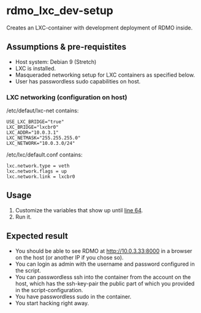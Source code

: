 # rdmo_lxc_dev-setup

Creates an LXC-container with development deployment of RDMO inside.

## Assumptions & pre-requistites

+ Host system: Debian 9 (Stretch)
+ LXC is installed.
+ Masqueraded networking setup for LXC containers as specified below.
+ User has passwordless sudo capabilities on host.

### LXC networking (configuration on host)

/etc/defaut/lxc-net contains:
~~~
USE_LXC_BRIDGE="true"
LXC_BRIDGE="lxcbr0"
LXC_ADDR="10.0.3.1"
LXC_NETMASK="255.255.255.0"
LXC_NETWORK="10.0.3.0/24"
~~~

/etc/lxc/default.conf  contains:
~~~
lxc.network.type = veth
lxc.network.flags = up
lxc.network.link = lxcbr0
~~~

## Usage

1. Customize the variables that show up until [line 64](https://github.com/eawag-rdm/rdmo_lxc_dev-setup/blob/47dd9b27f01cda60fb20bc8ac6d282b66ee78d8d/mk_rdmo_lxc.sh#L64).
2. Run it.

## Expected result
+ You should be able to see RDMO at http://10.0.3.33:8000 in a browser on the host (or another IP if you chose so).
+ You can login as admin with the username and password configured in the script.
+ You can passwordless ssh into the container from the account on the host, which has the ssh-key-pair the public part of which you provided in the script-configuration.
+ You have passwordless sudo in the container.
+ You start hacking right away.


